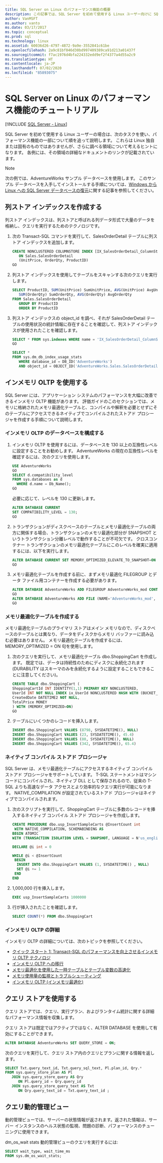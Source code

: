 ```yaml
---
title: SQL Server on Linux のパフォーマンス機能の概要
description: この記事では、SQL Server を初めて使用する Linux ユーザー向けに SQL Server のパフォーマンス機能について概要を説明します。 これらの例の多くはすべてのプラットフォームで動作しますが、この記事のコンテキストは Linux です。
author: VanMSFT
ms.author: vanto
ms.date: 03/17/2017
ms.topic: conceptual
ms.prod: sql
ms.technology: linux
ms.assetid: 60036d26-4797-4872-9a9e-3552841c61be
ms.openlocfilehash: 2a9c81bf046d30bd997409389ca91d213a01437f
ms.sourcegitcommit: f7ac1976d4bfa224332edd9ef2f4377a4d55a2c9
ms.translationtype: HT
ms.contentlocale: ja-JP
ms.lasthandoff: 07/02/2020
ms.locfileid: "85893075"
---
```

# <a name="walkthrough-for-the-performance-features-of-sql-server-on-linux"></a>SQL Server on Linux のパフォーマンス機能のチュートリアル

[!INCLUDE [SQL Server - Linux](../includes/applies-to-version/sql-linux.md)]

SQL Server を初めて使用する Linux ユーザーの場合は、次のタスクを使い、パフォーマンス機能の一部について順を追って説明します。 これらは Linux 独自または固有のものではありませんが、さらに調べる領域について考えるヒントになります。 各例には、その領域の詳細なドキュメントのリンクが記載されています。

> [!NOTE]
> 次の例では、AdventureWorks サンプル データベースを使用します。 このサンプル データベースを入手してインストールする手順については、[Windows から Linux への SQL Server データベースの復元](sql-server-linux-migrate-restore-database.md)に関する記事を参照してください。

## <a name="create-a-columnstore-index"></a>列ストア インデックスを作成する
列ストア インデックスは、列ストアと呼ばれる列データ形式で大量のデータを格納し、クエリを実行するためのテクノロジです。  

1. 次の Transact-SQL コマンドを実行して、SalesOrderDetail テーブルに列ストア インデックスを追加します。

   ```sql
   CREATE NONCLUSTERED COLUMNSTORE INDEX [IX_SalesOrderDetail_ColumnStore]
      ON Sales.SalesOrderDetail
      (UnitPrice, OrderQty, ProductID)
   GO
   ```

2. 列ストア インデックスを使用してテーブルをスキャンする次のクエリを実行します。

   ```sql
   SELECT ProductID, SUM(UnitPrice) SumUnitPrice, AVG(UnitPrice) AvgUnitPrice,
      SUM(OrderQty) SumOrderQty, AVG(OrderQty) AvgOrderQty
   FROM Sales.SalesOrderDetail
      GROUP BY ProductID
      ORDER BY ProductID
   ```

3. 列ストア インデックスの object_id を調べ、それが SalesOrderDetail テーブルの使用状況の統計情報に存在することを確認して、列ストア インデックスが使用されたことを確認します。

   ```sql
   SELECT * FROM sys.indexes WHERE name = 'IX_SalesOrderDetail_ColumnStore'
   GO

   SELECT * 
   FROM sys.dm_db_index_usage_stats
      WHERE database_id = DB_ID('AdventureWorks')
      AND object_id = OBJECT_ID('AdventureWorks.Sales.SalesOrderDetail');
   ```
   
## <a name="use-in-memory-oltp"></a>インメモリ OLTP を使用する
SQL Server には、アプリケーション システムのパフォーマンスを大幅に改善できるインメモリ OLTP 機能があります。  評価ガイドのこのセクションでは、メモリに格納されたメモリ最適化テーブルと、コンパイルや解釈を必要とせずにそのテーブルにアクセスできるネイティブでコンパイルされたストアド プロシージャを作成する手順について説明します。

### <a name="configure-database-for-in-memory-oltp"></a>インメモリ OLTP のデータベースを構成する
1. インメモリ OLTP を使用するには、データベースを 130 以上の互換性レベルに設定することをお勧めします。  AdventureWorks の現在の互換性レベルを確認するには、次のクエリを使用します。  

   ```sql
   USE AdventureWorks
   GO
   SELECT d.compatibility_level
   FROM sys.databases as d
     WHERE d.name = Db_Name();
   GO
   ```
   
   必要に応じて、レベルを 130 に更新します。

   ```sql
   ALTER DATABASE CURRENT
   SET COMPATIBILITY_LEVEL = 130;
   GO
   ```

2. トランザクションがディスクベースのテーブルとメモリ最適化テーブルの両方に関係する場合、トランザクションのメモリ最適化部分が SNAPSHOT というトランザクション分離レベルで動作することが不可欠です。  クロスコンテナー トランザクションのメモリ最適化テーブルにこのレベルを確実に適用するには、以下を実行します。

   ```sql
   ALTER DATABASE CURRENT SET MEMORY_OPTIMIZED_ELEVATE_TO_SNAPSHOT=ON
   GO
   ```

3. メモリ最適化テーブルを作成する前に、まずメモリ最適化 FILEGROUP とデータ ファイル用コンテナーを作成する必要があります。

   ```sql
   ALTER DATABASE AdventureWorks ADD FILEGROUP AdventureWorks_mod CONTAINS memory_optimized_data
   GO  
   ALTER DATABASE AdventureWorks ADD FILE (NAME='AdventureWorks_mod', FILENAME='/var/opt/mssql/data/AdventureWorks_mod') TO FILEGROUP AdventureWorks_mod
   GO
   ```

### <a name="create-a-memory-optimized-table"></a>メモリ最適化テーブルを作成する
メモリ最適化テーブルのプライマリ ストアはメイン メモリなので、ディスクベースのテーブルとは異なり、データをディスクからメモリ バッファーに読み込む必要はありません。  メモリ最適化テーブルを作成するには、MEMORY_OPTIMIZED = ON 句を使用します。

1. 次のクエリを実行して、メモリ最適化テーブル dbo.ShoppingCart を作成します。  既定では、データは持続性のためにディスクに永続化されます (DURABILITY はスキーマのみを永続化するように設定することもできることに注意してください)。 

   ```sql
   CREATE TABLE dbo.ShoppingCart ( 
   ShoppingCartId INT IDENTITY(1,1) PRIMARY KEY NONCLUSTERED,
   UserId INT NOT NULL INDEX ix_UserId NONCLUSTERED HASH WITH (BUCKET_COUNT=1000000), 
   CreatedDate DATETIME2 NOT NULL, 
   TotalPrice MONEY
   ) WITH (MEMORY_OPTIMIZED=ON) 
   GO
   ```

2. テーブルにいくつかのレコードを挿入します。

   ```sql
   INSERT dbo.ShoppingCart VALUES (8798, SYSDATETIME(), NULL) 
   INSERT dbo.ShoppingCart VALUES (23, SYSDATETIME(), 45.4) 
   INSERT dbo.ShoppingCart VALUES (80, SYSDATETIME(), NULL) 
   INSERT dbo.ShoppingCart VALUES (342, SYSDATETIME(), 65.4) 
   ```

### <a name="natively-compiled-stored-procedure"></a>ネイティブ コンパイル ストアド プロシージャ
SQL Server は、メモリ最適化テーブルにアクセスするネイティブ コンパイル ストアド プロシージャをサポートしています。 T-SQL ステートメントはマシン コードにコンパイルされ、ネイティブ DLL として保存されるので、従来の T-SQL よりも高速なデータ アクセスとより効率的なクエリ実行が可能になります。   NATIVE_COMPILATION が設定されているストアド プロシージャはネイティブでコンパイルされます。 

1. 次のスクリプトを実行して、ShoppingCart テーブルに多数のレコードを挿入するネイティブ コンパイル ストアド プロシージャを作成します。


   ```sql
   CREATE PROCEDURE dbo.usp_InsertSampleCarts @InsertCount int 
    WITH NATIVE_COMPILATION, SCHEMABINDING AS 
   BEGIN ATOMIC 
   WITH (TRANSACTION ISOLATION LEVEL = SNAPSHOT, LANGUAGE = N'us_english')

   DECLARE @i int = 0

   WHILE @i < @InsertCount 
    BEGIN 
     INSERT INTO dbo.ShoppingCart VALUES (1, SYSDATETIME() , NULL) 
     SET @i += 1 
    END
   END 
   ```
2. 1,000,000 行を挿入します。

   ```sql
   EXEC usp_InsertSampleCarts 1000000 
   ```

3. 行が挿入されたことを確認します。

   ```sql
   SELECT COUNT(*) FROM dbo.ShoppingCart 
   ```

### <a name="learn-more-about-in-memory-oltp"></a>インメモリ OLTP の詳細
インメモリ OLTP の詳細については、次のトピックを参照してください。

- [クイック スタート 1: Transact-SQL のパフォーマンスを向上させるインメモリ OLTP テクノロジ](../relational-databases/in-memory-oltp/survey-of-initial-areas-in-in-memory-oltp.md)
- [インメモリ OLTP への移行](../relational-databases/in-memory-oltp/migrating-to-in-memory-oltp.md)
- [メモリ最適化を使用した一時テーブルとテーブル変数の高速化](../relational-databases/in-memory-oltp/faster-temp-table-and-table-variable-by-using-memory-optimization.md)
- [メモリ使用量の監視とトラブルシューティング](../relational-databases/in-memory-oltp/monitor-and-troubleshoot-memory-usage.md)
- [インメモリ OLTP (インメモリ最適化)](../relational-databases/in-memory-oltp/in-memory-oltp-in-memory-optimization.md)

## <a name="use-query-store"></a>クエリ ストアを使用する
クエリ ストアでは、クエリ、実行プラン、およびランタイム統計に関する詳細なパフォーマンス情報を収集します。

クエリ ストアは既定ではアクティブではなく、ALTER DATABASE を使用して有効にすることができます。

   ```sql
   ALTER DATABASE AdventureWorks SET QUERY_STORE = ON;
   ```

次のクエリを実行して、クエリ ストア内のクエリとプランに関する情報を返します。 

   ```sql
   SELECT Txt.query_text_id, Txt.query_sql_text, Pl.plan_id, Qry.*
   FROM sys.query_store_plan AS Pl
      JOIN sys.query_store_query AS Qry
         ON Pl.query_id = Qry.query_id
      JOIN sys.query_store_query_text AS Txt
         ON Qry.query_text_id = Txt.query_text_id ;
   ```

## <a name="query-dynamic-management-views"></a>クエリ動的管理ビュー
動的管理ビューでは、サーバーの状態情報が返されます。返された情報は、サーバー インスタンスのヘルス状態の監視、問題の診断、パフォーマンスのチューニングに使用できます。

dm_os_wait stats 動的管理ビューのクエリを実行するには:

   ```sql
   SELECT wait_type, wait_time_ms
   FROM sys.dm_os_wait_stats;
   ```
